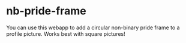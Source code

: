 # nb-pride-frame
You can use this webapp to add a circular non-binary pride frame to a profile picture. Works best with square pictures!
